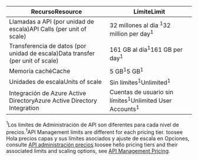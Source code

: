 | <span data-ttu-id="29b47-101">Recurso</span><span class="sxs-lookup"><span data-stu-id="29b47-101">Resource</span></span> | <span data-ttu-id="29b47-102">Límite</span><span class="sxs-lookup"><span data-stu-id="29b47-102">Limit</span></span> |
| --- | --- |
| <span data-ttu-id="29b47-103">Llamadas a API (por unidad de escala)</span><span class="sxs-lookup"><span data-stu-id="29b47-103">API Calls (per unit of scale)</span></span> |<span data-ttu-id="29b47-104">32 millones al día <sup>1</sup></span><span class="sxs-lookup"><span data-stu-id="29b47-104">32 million per day<sup>1</sup></span></span> |
| <span data-ttu-id="29b47-105">Transferencia de datos (por unidad de escala)</span><span class="sxs-lookup"><span data-stu-id="29b47-105">Data transfer (per unit of scale)</span></span> |<span data-ttu-id="29b47-106">161 GB al día<sup>1</sup></span><span class="sxs-lookup"><span data-stu-id="29b47-106">161 GB per day<sup>1</sup></span></span> |
| <span data-ttu-id="29b47-107">Memoria caché</span><span class="sxs-lookup"><span data-stu-id="29b47-107">Cache</span></span> |<span data-ttu-id="29b47-108">5 GB<sup>1</sup></span><span class="sxs-lookup"><span data-stu-id="29b47-108">5 GB<sup>1</sup></span></span> |
| <span data-ttu-id="29b47-109">Unidades de escala</span><span class="sxs-lookup"><span data-stu-id="29b47-109">Units of scale</span></span> |<span data-ttu-id="29b47-110">Sin límites<sup>1</sup></span><span class="sxs-lookup"><span data-stu-id="29b47-110">Unlimited<sup>1</sup></span></span> |
| <span data-ttu-id="29b47-111">Integración de Azure Active Directory</span><span class="sxs-lookup"><span data-stu-id="29b47-111">Azure Active Directory Integration</span></span> |<span data-ttu-id="29b47-112">Cuentas de usuario sin límites<sup>1</sup></span><span class="sxs-lookup"><span data-stu-id="29b47-112">Unlimited User Accounts<sup>1</sup></span></span> |

<span data-ttu-id="29b47-113"><sup>1</sup>Los límites de Administración de API son diferentes para cada nivel de precios.</span><span class="sxs-lookup"><span data-stu-id="29b47-113"><sup>1</sup>API Management limits are different for each pricing tier.</span></span> <span data-ttu-id="29b47-114">toosee Hola precios capas y sus límites asociados y ajuste de escala en Opciones, consulte [API administración precios](https://azure.microsoft.com/pricing/details/api-management/).</span><span class="sxs-lookup"><span data-stu-id="29b47-114">toosee hello pricing tiers and their associated limits and scaling options, see [API Management Pricing](https://azure.microsoft.com/pricing/details/api-management/).</span></span>

